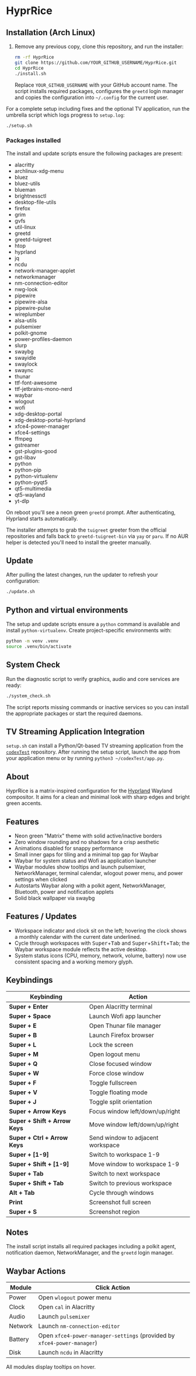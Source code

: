 # HyprRice

## Installation (Arch Linux)

1. Remove any previous copy, clone this repository, and run the installer:
   ```bash
   rm -rf HyprRice
   git clone https://github.com/YOUR_GITHUB_USERNAME/HyprRice.git
   cd HyprRice
   ./install.sh
   ```
    Replace `YOUR_GITHUB_USERNAME` with your GitHub account name. The script installs required packages, configures the `greetd` login manager and copies the configuration into `~/.config` for the current user.

For a complete setup including fixes and the optional TV application, run the
umbrella script which logs progress to `setup.log`:

```bash
./setup.sh
```

### Packages installed

The install and update scripts ensure the following packages are present:

- alacritty
- archlinux-xdg-menu
- bluez
- bluez-utils
- blueman
- brightnessctl
- desktop-file-utils
- firefox
- grim
- gvfs
- util-linux
- greetd
- greetd-tuigreet
- htop
- hyprland
- jq
- ncdu
- network-manager-applet
- networkmanager
- nm-connection-editor
- nwg-look
- pipewire
- pipewire-alsa
- pipewire-pulse
- wireplumber
- alsa-utils
- pulsemixer
- polkit-gnome
- power-profiles-daemon
- slurp
- swaybg
- swayidle
- swaylock
- swaync
- thunar
- ttf-font-awesome
- ttf-jetbrains-mono-nerd
- waybar
- wlogout
- wofi
- xdg-desktop-portal
- xdg-desktop-portal-hyprland
- xfce4-power-manager
- xfce4-settings
- ffmpeg
- gstreamer
- gst-plugins-good
- gst-libav
- python
- python-pip
- python-virtualenv
- python-pyqt5
- qt5-multimedia
- qt5-wayland
- yt-dlp

On reboot you'll see a neon green `greetd` prompt. After authenticating, Hyprland starts automatically.

The installer attempts to grab the `tuigreet` greeter from the official repositories and falls back to `greetd-tuigreet-bin` via `yay` or `paru`. If no AUR helper is detected you'll need to install the greeter manually.

## Update

After pulling the latest changes, run the updater to refresh your configuration:

```bash
./update.sh
```

## Python and virtual environments

The setup and update scripts ensure a `python` command is available and install
`python-virtualenv`. Create project-specific environments with:

```bash
python -m venv .venv
source .venv/bin/activate
```

## System Check

Run the diagnostic script to verify graphics, audio and core services are ready:

```bash
./system_check.sh
```

The script reports missing commands or inactive services so you can install the
appropriate packages or start the required daemons.

## TV Streaming Application Integration

`setup.sh` can install a Python/Qt-based TV streaming application from the
[`codexTest`](https://github.com/TheZedxD/codexTest) repository. After running
the setup script, launch the app from your application menu or by running
`python3 ~/codexTest/app.py`.

## About

HyprRice is a matrix-inspired configuration for the [Hyprland](https://github.com/hyprwm/Hyprland) Wayland compositor. It aims for a clean and minimal look with sharp edges and bright green accents.

## Features

- Neon green "Matrix" theme with solid active/inactive borders
- Zero window rounding and no shadows for a crisp aesthetic
- Animations disabled for snappy performance
- Small inner gaps for tiling and a minimal top gap for Waybar
- Waybar for system status and Wofi as application launcher
- Waybar modules show tooltips and launch pulsemixer, NetworkManager, terminal calendar, wlogout power menu, and power settings when clicked
- Autostarts Waybar along with a polkit agent, NetworkManager, Bluetooth, power and notification applets
- Solid black wallpaper via swaybg

## Features / Updates

- Workspace indicator and clock sit on the left; hovering the clock shows a monthly calendar with the current date underlined.
- Cycle through workspaces with <kbd>Super</kbd>+<kbd>Tab</kbd> and <kbd>Super</kbd>+<kbd>Shift</kbd>+<kbd>Tab</kbd>; the Waybar workspace module reflects the active desktop.
- System status icons (CPU, memory, network, volume, battery) now use consistent spacing and a working memory glyph.

## Keybindings

| Keybinding | Action |
|------------|--------|
| **Super + Enter** | Open Alacritty terminal |
| **Super + Space** | Launch Wofi app launcher |
| **Super + E** | Open Thunar file manager |
| **Super + B** | Launch Firefox browser |
| **Super + L** | Lock the screen |
| **Super + M** | Open logout menu |
| **Super + Q** | Close focused window |
| **Super + W** | Force close window |
| **Super + F** | Toggle fullscreen |
| **Super + V** | Toggle floating mode |
| **Super + J** | Toggle split orientation |
| **Super + Arrow Keys** | Focus window left/down/up/right |
| **Super + Shift + Arrow Keys** | Move window left/down/up/right |
| **Super + Ctrl + Arrow Keys** | Send window to adjacent workspace |
| **Super + [1-9]** | Switch to workspace 1-9 |
| **Super + Shift + [1-9]** | Move window to workspace 1-9 |
| **Super + Tab** | Switch to next workspace |
| **Super + Shift + Tab** | Switch to previous workspace |
| **Alt + Tab** | Cycle through windows |
| **Print** | Screenshot full screen |
| **Super + S** | Screenshot region |

## Notes

The install script installs all required packages including a polkit agent, notification daemon, NetworkManager, and the `greetd` login manager.

## Waybar Actions

| Module | Click Action |
|--------|--------------|
| Power | Open `wlogout` power menu |
| Clock | Open `cal` in Alacritty |
| Audio | Launch `pulsemixer` |
| Network | Launch `nm-connection-editor` |
| Battery | Open `xfce4-power-manager-settings` (provided by `xfce4-power-manager`) |
| Disk | Launch `ncdu` in Alacritty |

All modules display tooltips on hover.
